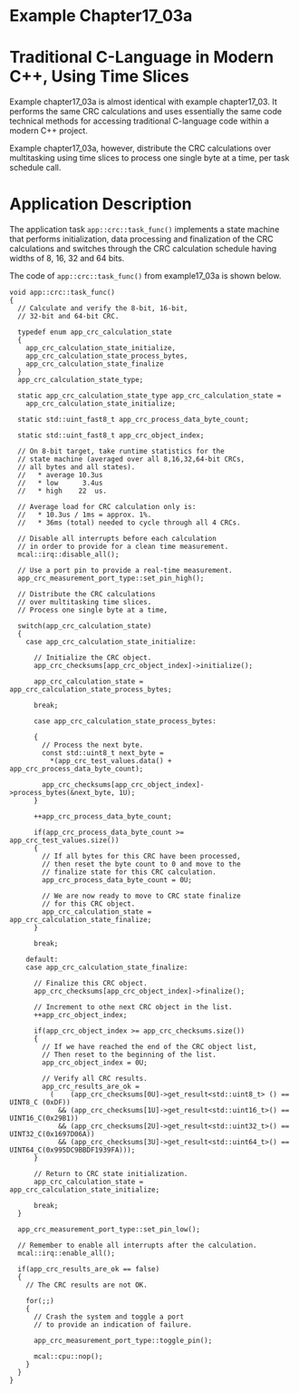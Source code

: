 # Example Chapter17_03a
# Traditional C-Language in Modern C++, Using Time Slices

Example chapter17_03a is almost identical with
example chapter17_03. It performs the same CRC calculations
and uses essentially the same code technical methods
for accessing traditional C-language code within a
modern C++ project.

Example chapter17_03a, however, distribute the CRC calculations
over multitasking using time slices to process one single byte
at a time, per task schedule call.

# Application Description

The application task `app::crc::task_func()` implements a state machine
that performs initialization, data processing and finalization
of the CRC calculations and switches through the CRC calculation
schedule having widths of 8, 16, 32 and 64 bits.

The code of `app::crc::task_func()` from example17_03a
is shown below.

```
void app::crc::task_func()
{
  // Calculate and verify the 8-bit, 16-bit,
  // 32-bit and 64-bit CRC.

  typedef enum app_crc_calculation_state
  {
    app_crc_calculation_state_initialize,
    app_crc_calculation_state_process_bytes,
    app_crc_calculation_state_finalize
  }
  app_crc_calculation_state_type;

  static app_crc_calculation_state_type app_crc_calculation_state =
    app_crc_calculation_state_initialize;

  static std::uint_fast8_t app_crc_process_data_byte_count;

  static std::uint_fast8_t app_crc_object_index;

  // On 8-bit target, take runtime statistics for the
  // state machine (averaged over all 8,16,32,64-bit CRCs,
  // all bytes and all states).
  //   * average 10.3us
  //   * low      3.4us
  //   * high    22  us.

  // Average load for CRC calculation only is:
  //   * 10.3us / 1ms = approx. 1%.
  //   * 36ms (total) needed to cycle through all 4 CRCs.

  // Disable all interrupts before each calculation
  // in order to provide for a clean time measurement.
  mcal::irq::disable_all();

  // Use a port pin to provide a real-time measurement.
  app_crc_measurement_port_type::set_pin_high();

  // Distribute the CRC calculations
  // over multitasking time slices.
  // Process one single byte at a time,

  switch(app_crc_calculation_state)
  {
    case app_crc_calculation_state_initialize:

      // Initialize the CRC object.
      app_crc_checksums[app_crc_object_index]->initialize();

      app_crc_calculation_state = app_crc_calculation_state_process_bytes;

      break;

      case app_crc_calculation_state_process_bytes:

      {
        // Process the next byte.
        const std::uint8_t next_byte =
          *(app_crc_test_values.data() + app_crc_process_data_byte_count);

        app_crc_checksums[app_crc_object_index]->process_bytes(&next_byte, 1U);
      }

      ++app_crc_process_data_byte_count;

      if(app_crc_process_data_byte_count >= app_crc_test_values.size())
      {
        // If all bytes for this CRC have been processed,
        // then reset the byte count to 0 and move to the
        // finalize state for this CRC calculation.
        app_crc_process_data_byte_count = 0U;

        // We are now ready to move to CRC state finalize
        // for this CRC object.
        app_crc_calculation_state = app_crc_calculation_state_finalize;
      }

      break;

    default:
    case app_crc_calculation_state_finalize:

      // Finalize this CRC object.
      app_crc_checksums[app_crc_object_index]->finalize();

      // Increment to othe next CRC object in the list.
      ++app_crc_object_index;

      if(app_crc_object_index >= app_crc_checksums.size())
      {
        // If we have reached the end of the CRC object list,
        // Then reset to the beginning of the list.
        app_crc_object_index = 0U;

        // Verify all CRC results.
        app_crc_results_are_ok =
          (    (app_crc_checksums[0U]->get_result<std::uint8_t> () == UINT8_C (0xDF))
            && (app_crc_checksums[1U]->get_result<std::uint16_t>() == UINT16_C(0x29B1))
            && (app_crc_checksums[2U]->get_result<std::uint32_t>() == UINT32_C(0x1697D06A))
            && (app_crc_checksums[3U]->get_result<std::uint64_t>() == UINT64_C(0x995DC9BBDF1939FA)));
      }

      // Return to CRC state initialization.
      app_crc_calculation_state = app_crc_calculation_state_initialize;

      break;
  }

  app_crc_measurement_port_type::set_pin_low();

  // Remember to enable all interrupts after the calculation.
  mcal::irq::enable_all();

  if(app_crc_results_are_ok == false)
  {
    // The CRC results are not OK.

    for(;;)
    {
      // Crash the system and toggle a port
      // to provide an indication of failure.

      app_crc_measurement_port_type::toggle_pin();

      mcal::cpu::nop();
    }
  }
}
```
